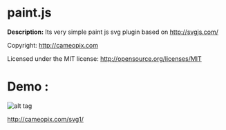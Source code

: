 # paint.js

**Description:** Its very simple paint js svg plugin based on http://svgjs.com/

Copyright: http://cameopix.com

Licensed under the MIT license: http://opensource.org/licenses/MIT

# Demo :
![alt tag](https://github.com/rakibulalam/radarjs/blob/master/snapshot.jpg)

http://cameopix.com/svg1/



	

